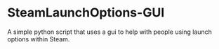 # SteamLaunchOptions-GUI
A simple python script that uses a gui to help with people using launch options within Steam.
